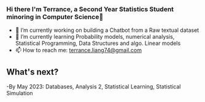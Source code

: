 ### Hi there I'm Terrance, a Second Year Statistics Student minoring in Computer Science👋

- 🔭 I’m currently working on building a Chatbot from a Raw textual dataset
- 🌱 I’m currently learning Probability models, numerical analysis, Statistical Programming, Data Structures and algo. Linear models
- 📫 How to reach me: terrance.liang74@gmail.com

## What's next?

-By May 2023: Databases, Analysis 2, Statistical Learning, Statistical Simulation
